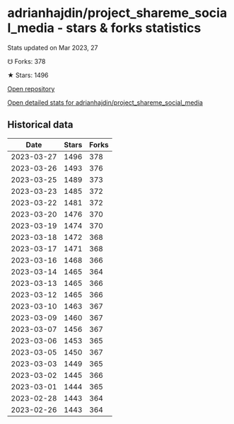 # adrianhajdin/project_shareme_social_media - stars & forks statistics

Stats updated on Mar 2023, 27

☋ Forks: 378

★ Stars: 1496

[Open repository](https://github.com/adrianhajdin/project_shareme_social_media)

[Open detailed stats for adrianhajdin/project_shareme_social_media](https://reviewgithub.com/rep/adrianhajdin/project_shareme_social_media)

## Historical data
| Date | Stars | Forks |
|------|-------|-------|
| 2023-03-27 | 1496 | 378 | 
| 2023-03-26 | 1493 | 376 | 
| 2023-03-25 | 1489 | 373 | 
| 2023-03-23 | 1485 | 372 | 
| 2023-03-22 | 1481 | 372 | 
| 2023-03-20 | 1476 | 370 | 
| 2023-03-19 | 1474 | 370 | 
| 2023-03-18 | 1472 | 368 | 
| 2023-03-17 | 1471 | 368 | 
| 2023-03-16 | 1468 | 366 | 
| 2023-03-14 | 1465 | 364 | 
| 2023-03-13 | 1465 | 366 | 
| 2023-03-12 | 1465 | 366 | 
| 2023-03-10 | 1463 | 367 | 
| 2023-03-09 | 1460 | 367 | 
| 2023-03-07 | 1456 | 367 | 
| 2023-03-06 | 1453 | 365 | 
| 2023-03-05 | 1450 | 367 | 
| 2023-03-03 | 1449 | 365 | 
| 2023-03-02 | 1445 | 366 | 
| 2023-03-01 | 1444 | 365 | 
| 2023-02-28 | 1443 | 364 | 
| 2023-02-26 | 1443 | 364 | 

